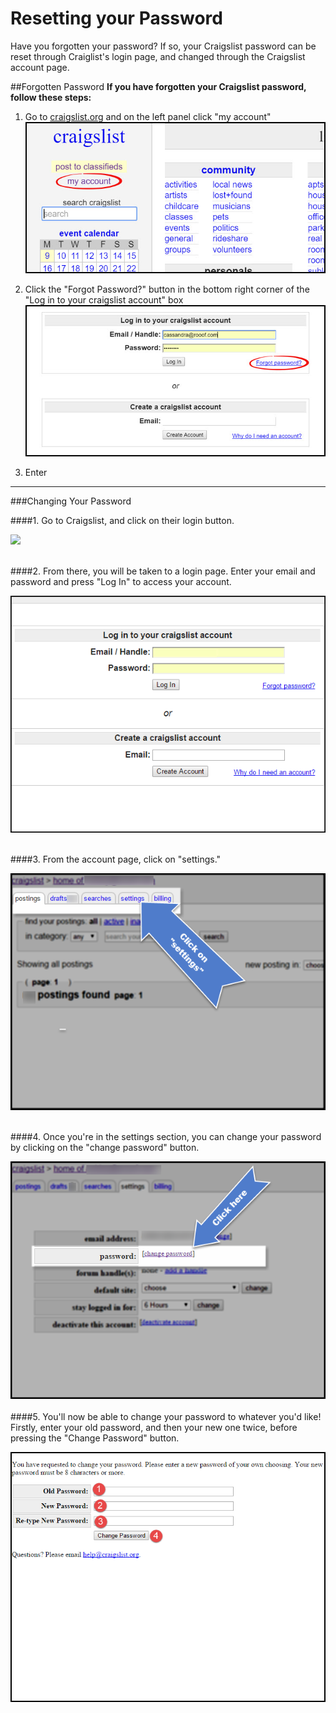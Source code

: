 # Resetting your Password

Have you forgotten your password? If so, your Craigslist password can be reset through Craiglist's login page, and changed through the Craigslist account page. 


##Forgotten Password
**If you have forgotten your Craigslist password, follow these steps:**

1. Go to [craigslist.org](craigslist.org) and on the left panel click "my account"
![](password1.jpg)

2. Click the "Forgot Password?" button in the bottom right corner of the "Log in to your craigslist account" box
![](password2.jpg)

3. Enter 

---


###Changing Your Password

####1. Go to Craigslist, and click on their login button.

![](https://git.gitbook.com/raw/rooof/rooof-user-manual/master/CLAccount_sample.png?token=YXNobGV5Z21vbmV5OjI2NTNlNWVjLWI1YmQtNGNmYi05NDYzLWVjNGFiMzY3MTZkZA%3D%3D)
<br><br>

####2. From there, you will be taken to a login page. Enter your email and password and press "Log In" to access your account.

![](CLLogin.png)

<br>
####3. From the account page, click on "settings."

![](clickonsettings.png)
<br><br>

####4. Once you're in the settings section, you can change your password by clicking on the "change password" button. 

![](CLSettings_pw.png)
<br><br>
####5. You'll now be able to change your password to whatever you'd like! Firstly, enter your old password, and then your new one twice, before pressing the "Change Password" button.

![](pwreset2.png)